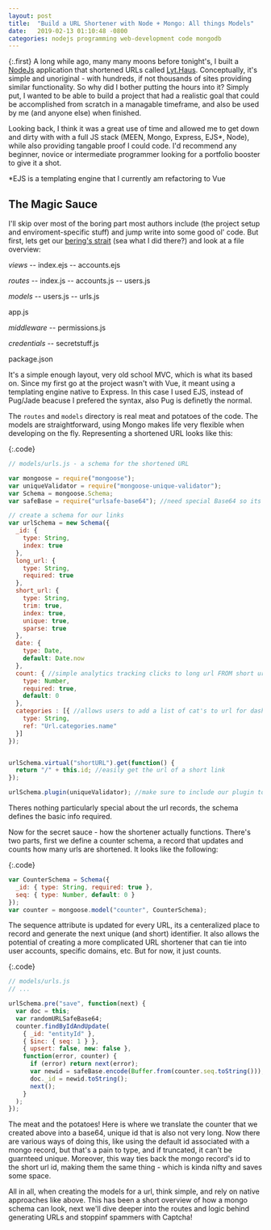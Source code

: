 ```yaml
---
layout: post
title:  "Build a URL Shortener with Node + Mongo: All things Models"
date:   2019-02-13 01:10:48 -0800
categories: nodejs programming web-development code mongodb
---
```


{:.first} 
A long while ago, many many moons before tonight's, I built a [NodeJs](https://nodejs.org/en/) application that shortened URLs called [Lyt.Haus](https://lyt.haus). Conceptually, it's simple and unoriginal - with hundreds, if not thousands of sites 
providing similar functionality. So why did I bother putting the hours into it? Simply put, I wanted to be able to build a project that had a realistic goal that could be accomplished from scratch in a managable timeframe, and also be used by me (and anyone else) when finished.

Looking back, I think it was a great use of time and allowed me to get down and dirty with with a full JS stack (MEEN, Mongo, Express, EJS*, Node), while also providing tangable proof I could code. I'd recommend any beginner, novice or intermediate programmer looking for a portfolio booster to give it a shot. 

*EJS is a templating engine that I currently am refactoring to Vue

## The Magic Sauce

I'll skip over most of the boring part most authors include (the project setup and enviroment-specific stuff) and jump write into some good ol' code. But first, lets get our [bering's strait](https://en.wikipedia.org/wiki/Bering_Strait) (sea what I did there?) and look at a file overview:

*views*  -- index.ejs  -- accounts.ejs
 
*routes* -- index.js -- accounts.js -- users.js
 
*models* -- users.js -- urls.js
 
app.js

*middleware* -- permissions.js
 
*credentials* -- secretstuff.js
 
package.json


It's a simple enough layout, very old school MVC, which is what its based on. Since my first go at the project wasn't with Vue, it meant using a templating engine native to Express. In this case I used EJS, instead of Pug/Jade beacuse I prefered the syntax, also Pug is definetly the normal. 

The `routes` and `models` directory is real meat and potatoes of the code. The models are straightforward, using Mongo makes life very flexible when developing on the fly. Representing a shortened URL looks like this: 

{:.code}
```JavaScript
// models/urls.js - a schema for the shortened URL

var mongoose = require("mongoose");
var uniqueValidator = require("mongoose-unique-validator");
var Schema = mongoose.Schema;
var safeBase = require("urlsafe-base64"); //need special Base64 so its url friendly, ie slashes omitted

// create a schema for our links
var urlSchema = new Schema({
  _id: {
    type: String,
    index: true
  },
  long_url: {
    type: String,
    required: true
  },
  short_url: {
    type: String,
    trim: true,
    index: true,
    unique: true,
    sparse: true
  },
  date: {
    type: Date,
    default: Date.now
  },
  count: { //simple analytics tracking clicks to long url FROM short url
    type: Number,
    required: true,
    default: 0
  },
  categories : [{ //allows users to add a list of cat's to url for dashboard
    type: String,
    ref: "Url.categories.name"
  }]
});


urlSchema.virtual("shortURL").get(function() {
  return "/" + this.id; //easily get the url of a short link
});

urlSchema.plugin(uniqueValidator); //make sure to include our plugin to validate record
```

Theres nothing particularly special about the url records, the schema defines the basic info required. 

Now for the secret sauce - how the shortener actually functions. There's two parts, first we define a counter schema, a record that updates and counts how many urls are shortened. It looks like the following:

{:.code}
```JavaScript
var CounterSchema = Schema({
  _id: { type: String, required: true },
  seq: { type: Number, default: 0 }
});
var counter = mongoose.model("counter", CounterSchema);
```

The sequence attribute is updated for every URL, its a centeralized place to record and generate the next unique (and short) identifier. It also allows the potential of creating a more complicated URL shortener that can tie into user accounts, specific domains, etc. But for now, it just counts.

{:.code}
```JavaScript
// models/urls.js
// ...

urlSchema.pre("save", function(next) {
  var doc = this;
  var randomURLSafeBase64;
  counter.findByIdAndUpdate(
    { _id: "entityId" },
    { $inc: { seq: 1 } },
    { upsert: false, new: false },
    function(error, counter) {
      if (error) return next(error);
      var newid = safeBase.encode(Buffer.from(counter.seq.toString()));
      doc._id = newid.toString();
      next();
    }
  );
});
```

The meat and the potatoes! Here is where we translate the counter that we created above into a base64, unique id that is also not very long. Now there are various ways of doing this, like using the default id associated with a mongo record, but that's a pain to type, and if truncated, it can't be guarnteed unique. Moreover, this way ties back the mongo record's id to the short url id, making them the same thing - which is kinda nifty and saves some space. 

All in all, when creating the models for a url, think simple, and rely on native approaches like above. This has been a short overview of how a mongo schema can look, next we'll dive deeper into the routes and logic behind generating URLs and stoppinf spammers with Captcha! 




